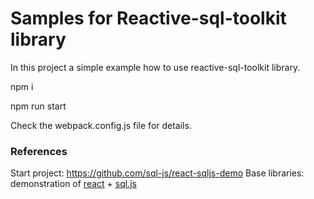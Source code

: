 # Samples for Reactive-sql-toolkit library

In this project a simple example how to use reactive-sql-toolkit library.

npm i

npm run start

Check the webpack.config.js file for details.


### References 
Start project: https://github.com/sql-js/react-sqljs-demo
Base libraries: demonstration of [react](https://reactjs.org/) + [sql.js](https://github.com/sql-js/sql.js)
